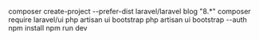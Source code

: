 composer create-project --prefer-dist laravel/laravel blog "8.*"
composer require laravel/ui
php artisan ui bootstrap 
php artisan ui bootstrap --auth
npm install
npm run dev